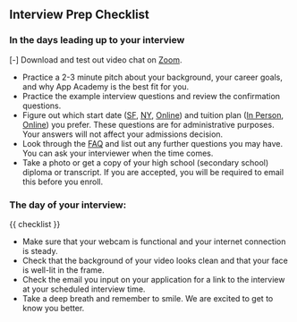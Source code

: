 ## Interview Prep Checklist

### In the days leading up to your interview

[-]  Download and test out video chat on [Zoom][zoom]. 
- Practice a 2-3 minute pitch about your background, your career goals, and why App Academy is the best fit for you.
- Practice the example interview questions and review the confirmation questions.
- Figure out which start date ([SF][sf], [NY][ny], [Online][online]) and tuition plan ([In Person][in-person-tuition], [Online][online-tuition]) you prefer. These questions are for administrative purposes. Your answers will not affect your admissions decision.
- Look through the [FAQ][faq] and list out any further questions you may have. You can ask your interviewer when the time comes.
- Take a photo or get a copy of your high school (secondary school) diploma or transcript. If you are accepted, you will be required to email this before you enroll.


### The day of your interview:
{{ checklist }}
- Make sure that your webcam is functional and your internet connection is steady.
- Check that the background of your video looks clean and that your face is well-lit in the frame.
- Check the email you input on your application for a link to the interview at your scheduled interview time.
- Take a deep breath and remember to smile. We are excited to get to know you better.

[zoom]: www.zoom.us
[sf]: https://www.appacademy.io/immersive/dates?location=san-francisco
[ny]: https://www.appacademy.io/immersive/dates?location=new-york-city
[online]: https://www.appacademy.io/immersive/dates?location=online
[in-person-tuition]: https://s3-us-west-1.amazonaws.com/appacademy.io/Tuition+Plans.pdf
[online-tuition]: https://appacademy.zendesk.com/hc/en-us/articles/360010568013-What-is-the-cost-of-the-Full-Time-Plan-What-payment-options-do-I-have-
[faq]: https://appacademy.zendesk.com/hc/en-us/categories/202737947-Full-Time-Immersive
